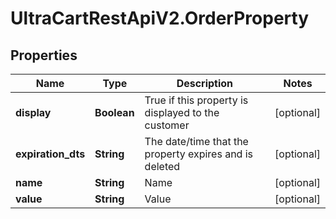 # UltraCartRestApiV2.OrderProperty

## Properties

Name | Type | Description | Notes
------------ | ------------- | ------------- | -------------
**display** | **Boolean** | True if this property is displayed to the customer | [optional] 
**expiration_dts** | **String** | The date/time that the property expires and is deleted | [optional] 
**name** | **String** | Name | [optional] 
**value** | **String** | Value | [optional] 


